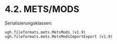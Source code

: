 # 4.2. METS/MODS

Serialisierungsklassen:

```text
ugh.fileformats.mets.MetsMods (v1.9) 
ugh.fileformats.mets.MetsModsImportExport (v1.9)
```

